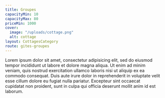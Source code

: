 ```yaml
---
title: Groupes
capacityMin: 10
capacityMax: 80
priceMin: 1000
cover:
  image: "/uploads/cottage.png"
  alt: cottage
layout: CottagesCategory
route: gites-groupes
---
```


Lorem ipsum dolor sit amet, consectetur adipisicing elit, sed do eiusmod tempor incididunt ut labore et dolore magna aliqua. Ut enim ad minim veniam, quis nostrud exercitation ullamco laboris nisi ut aliquip ex ea commodo consequat. Duis aute irure dolor in reprehenderit in voluptate velit esse cillum dolore eu fugiat nulla pariatur. Excepteur sint occaecat cupidatat non proident, sunt in culpa qui officia deserunt mollit anim id est laborum.
